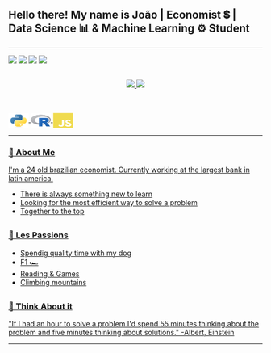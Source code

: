 ## Hello there! My name is João | Economist 💲 | Data Science 📊 & Machine Learning ⚙️ Student 
------

 
<div> 
  <a href="https://www.linkedin.com/in/jpdarocha98" target="_blank"><img src="https://img.shields.io/badge/-LinkedIn-%230077B5?style=for-the-badge&logo=linkedin&logoColor=white" target="_blank"></a>
 <a href = "mailto:jp.darocha98@gmail.com"><img src="https://img.shields.io/badge/-Gmail-%23333?style=for-the-badge&logo=gmail&logoColor=white" target="_blank"></a>
  <a href="https://discord.gg/669456902714949652" target="_blank"><img src="https://img.shields.io/badge/Discord-7289DA?style=for-the-badge&logo=discord&logoColor=white" target="_blank"></a>
 <a href="https://twitter.com/Snake_sempai" target="_blank"><img src="https://img.shields.io/badge/Twitter-1DA1F2?style=for-the-badge&logo=twitter&logoColor=white" target="_blank"></a>
  
</div>
  
##

  <div align="center">
  <a href="https://github.com/jotapeds">
  <img height="125em" src="https://github-readme-stats.vercel.app/api?username=jotapeds&show_icons=true&theme=dracula&include_all_commits=true&count_private=true"/>
  <img height="125em" src="https://github-readme-stats.vercel.app/api/top-langs/?username=jotapeds&layout=compact&langs_count=7&theme=dracula"/>
 
</div>
  
##
  
<div style="display: inline_block"><br>
  <img align="center" alt="jpds-Python" height="30" width="40" src="https://raw.githubusercontent.com/devicons/devicon/master/icons/python/python-original.svg">
  <img align="center" alt="jpds-R" height="30" width="40" src="https://raw.githubusercontent.com/devicons/devicon/master/icons/r/r-original.svg">
  <img align="center" alt="jpds-Js" height="30" width="40" src="https://raw.githubusercontent.com/devicons/devicon/master/icons/javascript/javascript-plain.svg">
 

</div>
  
-------

 
 ### 🤫 About Me 
   
   
 I'm a 24 old brazilian economist. Currently working at the largest bank in latin america.
 - There is always something new to learn
 - Looking for the most efficient way to solve a problem
 - Together to the top

##

 ### 🥰 Les Passions
 - Spendig quality time with my dog 
 - F1 🏎
 - Reading & Games
 - Climbing mountains
 
##

### 🤯 Think About it

"If I had an hour to solve a problem I'd spend 55 minutes thinking about the problem and five minutes thinking about solutions."
                                                                                                              -Albert, Einstein
 
------


